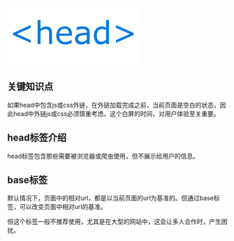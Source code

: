 ![head标签](../img/head.png)
## 关键知识点
如果head中包含js或css外链，在外链加载完成之前，当前页面是空白的状态，因此head中外链js或css必须慎重考虑。这个白屏的时间，对用户体验至关重要。

## head标签介绍
head标签包含那些需要被浏览器或爬虫使用，但不展示给用户的信息。


## base标签
默认情况下，页面中的相对url，都是以当前页面的url为基准的。但通过base标签，可以改变页面中相对url的基准。

但这个标签一般不推荐使用，尤其是在大型的网站中，这会让多人合作时，产生困扰。